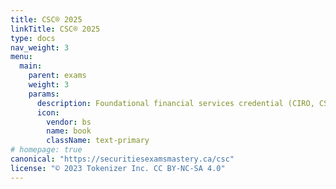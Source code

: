 ```yaml
---
title: CSC® 2025
linkTitle: CSC® 2025
type: docs
nav_weight: 3
menu:
  main:
    parent: exams
    weight: 3
    params:
      description: Foundational financial services credential (CIRO, CSI)
      icon:
        vendor: bs
        name: book
        className: text-primary
# homepage: true
canonical: "https://securitiesexamsmastery.ca/csc"
license: "© 2023 Tokenizer Inc. CC BY-NC-SA 4.0"
---
```


